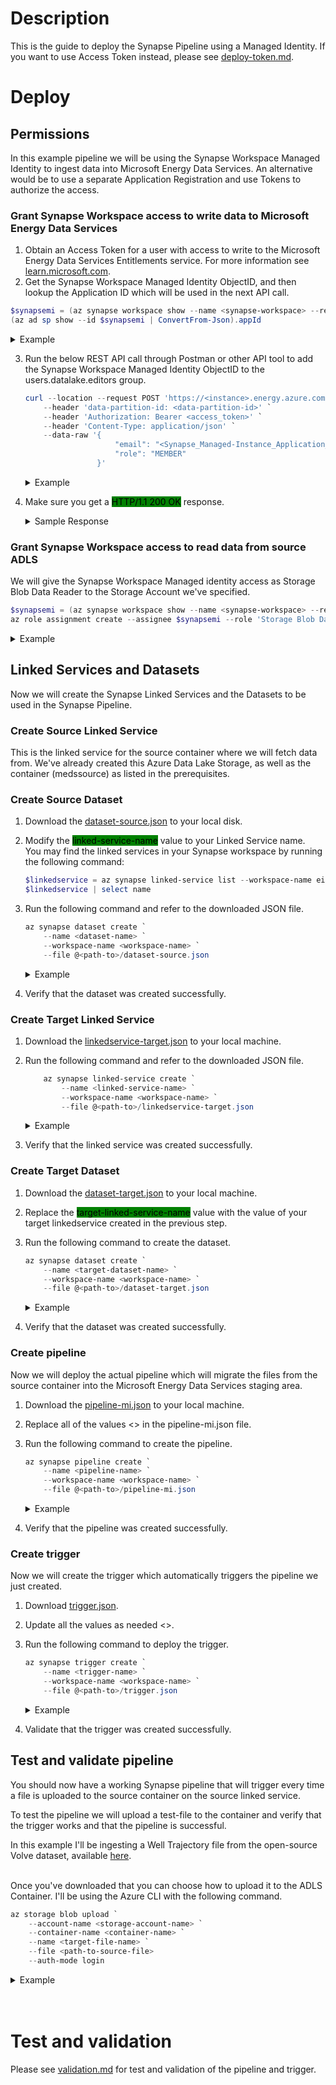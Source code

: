 # Description
This is the guide to deploy the Synapse Pipeline using a Managed Identity. If you want to use Access Token instead, please see [deploy-token.md](deploy-token.md).

# Deploy
## Permissions
In this example pipeline we will be using the Synapse Workspace Managed Identity to ingest data into Microsoft Energy Data Services. An alternative would be to use a separate Application Registration and use Tokens to authorize the access.

### Grant Synapse Workspace access to write data to Microsoft Energy Data Services
1. Obtain an Access Token for a user with access to write to the Microsoft Energy Data Services Entitlements service. For more information see [learn.microsoft.com](https://learn.microsoft.com/en-us/azure/energy-data-services/how-to-manage-users).
2. Get the Synapse Workspace Managed Identity ObjectID, and then lookup the Application ID which will be used in the next API call.

```Powershell
$synapsemi = (az synapse workspace show --name <synapse-workspace> --resource-group <resource-group> | ConvertFrom-Json).identity.principalId
(az ad sp show --id $synapsemi | ConvertFrom-Json).appId
```

<details>
<summary>Example</summary>
```Powershell
$synapsemi = (az synapse workspace show --name eirikmedssynapse --resource-group medssynapse-rg | ConvertFrom-Json).identity.principalId
(az ad sp show --id $synapsemi | ConvertFrom-Json).appId
```
</details>

3. Run the below REST API call through Postman or other API tool to add the Synapse Workspace Managed Identity ObjectID to the users.datalake.editors group.
    ```Powershell
    curl --location --request POST 'https://<instance>.energy.azure.com/api/entitlements/v2/groups/users.datalake.editors@<data-partition-id>.dataservices.energy/members' `
        --header 'data-partition-id: <data-partition-id>' `
        --header 'Authorization: Bearer <access_token>' `
        --header 'Content-Type: application/json' `
        --data-raw '{
                        "email": "<Synapse_Managed-Instance_Application_ID>",
                        "role": "MEMBER"
                    }'
    ```
    <details>
    <summary>Example</summary>

    ```Powershell
    curl --location --request POST 'https://eirikmeds.energy.azure.com/api/entitlements/v2/groups/users.datalake.editors@eirikmeds-opendes.dataservices.energy/members' \
        --header 'data-partition-id: eirikmeds-opendes' \
        --header 'Authorization: Bearer eyJ0eXAiOiJKV1QiLCJhbGciOiJSUzI1Ni...' \
        --header 'Content-Type: application/json' \
        --data-raw '{
                        "email": "aaaaaaaa-bbbb-cccc-dddd-eeeeeeeeeeee",
                        "role": "MEMBER"
                    }'
    ```
    </details>

4. Make sure you get a <mark style="background-color:green">HTTP/1.1 200 OK</mark> response.
    <details>
    <summary>Sample Response</summary>

    ```JSON
    HTTP/1.1 200 OK
    Date: Wed, 23 Nov 2022 12:11:41 GMT
    Content-Type: application/json
    Transfer-Encoding: chunked
    Connection: close
    set-cookie: JSESSIONID=; Path=/api/entitlements/v2; Secure; HttpOnly
    x-frame-options: DENY
    strict-transport-security: max-age=31536000; includeSubDomains
    cache-control: no-cache, no-store, must-revalidate
    access-control-allow-origin: *
    access-control-allow-credentials: true
    access-control-allow-methods: GET, POST, PUT, DELETE, OPTIONS, HEAD, PATCH
    x-content-type-options: nosniff
    content-security-policy: default-src 'self'
    expires: 0
    x-xss-protection: 1; mode=block
    access-control-max-age: 3600
    access-control-allow-headers: access-control-allow-origin, origin, content-type, accept, authorization, data-partition-id, correlation-id, appkey
    x-envoy-upstream-service-time: 262
    server: istio-envoy

    {
    "email": "aaaaaaaa-bbbb-cccc-dddd-eeeeeeeeeeee",
    "role": "MEMBER"
    }
    ```
    </details>

### Grant Synapse Workspace access to read data from source ADLS

We will give the Synapse Workspace Managed identity access as Storage Blob Data Reader to the Storage Account we've specified. 
```Powershell
$synapsemi = (az synapse workspace show --name <synapse-workspace> --resource-group <resource-group> | ConvertFrom-Json).identity.principalId
az role assignment create --assignee $synapsemi --role 'Storage Blob Data Reader' --scope /subscriptions/<subscription-id>/resourceGroups/<resource-group>/providers/Microsoft.Storage/storageAccounts/<storage-account>
```

<details>
<summary>Example</summary>

```Powershell
$synapsemi = (az synapse workspace show --name eirikmedssynapse --resource-group medssynapse-rg | ConvertFrom-Json).identity.principalId
az role assignment create --assignee $synapsemi --role 'Storage Blob Data Reader' --scope /subscriptions/aaaaaaaa-bbbb-cccc-dddd-eeeeeeeeeeee/resourceGroups/rg-test-synapse/providers/Microsoft.Storage/storageAccounts/eirikmedsadls
```
</details>

## Linked Services and Datasets
Now we will create the Synapse Linked Services and the Datasets to be used in the Synapse Pipeline.

### Create Source Linked Service
This is the linked service for the source container where we will fetch data from.
We've already created this Azure Data Lake Storage, as well as the container (medssource) as listed in the prerequisites.

### Create Source Dataset
1. Download the [dataset-source.json](src/dataset-source.json) to your local disk.
2. Modify the <mark style="background-color:green">linked-service-name</mark> value to your Linked Service name.  
You may find the linked services in your Synapse workspace by running the following command:
    ```Powershell
    $linkedservice = az synapse linked-service list --workspace-name eirikmedssynapse | ConvertFrom-Json
    $linkedservice | select name
    ```
3. Run the following command and refer to the downloaded JSON file.
    ```Powershell
    az synapse dataset create `
        --name <dataset-name> `
        --workspace-name <workspace-name> `
        --file @<path-to>/dataset-source.json
    ```

    <details>
    <summary>Example</summary>

    ```Powershell
    az synapse dataset create `
        --name dataset_source_meds `
        --workspace-name eirikmedssynapse `
        --file @C:/Temp/dataset-source.json
    ```
    </details>

4. Verify that the dataset was created successfully.

### Create Target Linked Service
1. Download the [linkedservice-target.json](src/linkedservice-target.json) to your local machine.
2. Run the following command and refer to the downloaded JSON file.
    ```Powershell
        az synapse linked-service create `
            --name <linked-service-name> `
            --workspace-name <workspace-name> `
            --file @<path-to>/linkedservice-target.json
    ```
    <details>
    <summary>Example</summary>

    ```Powershell
    az synapse linked-service create `
        --name meds-staging-area `
        --workspace-name eirikmedssynapse `
        --file @C:/Temp/linkedservice-target.json
    ```
    </details>
3. Verify that the linked service was created successfully.

### Create Target Dataset
1. Download the [dataset-target.json](src/dataset-target.json) to your local machine.
2. Replace the <mark style="background-color:green">target-linked-service-name</mark> value with the value of your target linkedservice created in the previous step.
3. Run the following command to create the dataset.
    ```Powershell
    az synapse dataset create `
        --name <target-dataset-name> `
        --workspace-name <workspace-name> `
        --file @<path-to>/dataset-target.json
    ```
    <details>
    <summary>Example</summary>

    ```Powershell
    az synapse dataset create `
        --name dataset_target_meds `
        --workspace-name eirikmedssynapse `
        --file @C:/Temp/dataset-target.json
    ```
    </details>
4. Verify that the dataset was created successfully.

### Create pipeline
Now we will deploy the actual pipeline which will migrate the files from the source container into the Microsoft Energy Data Services staging area.

1. Download the [pipeline-mi.json](src/pipeline-mi.json) to your local machine.
2. Replace all of the values <> in the pipeline-mi.json file.
3. Run the following command to create the pipeline.
    ```Powershell
    az synapse pipeline create `
        --name <pipeline-name> `
        --workspace-name <workspace-name> `
        --file @<path-to>/pipeline-mi.json
    ```

    <details>
    <summary>Example</summary>

    ```Powershell
    az synapse pipeline create `
        --name meds-adls-pipeline-mi `
        --workspace-name eirikmedssynapse `
        --file @C:/Temp/pipeline-mi.json
    ```
    </details>
4. Verify that the pipeline was created successfully.

### Create trigger
Now we will create the trigger which automatically triggers the pipeline we just created.

1. Download [trigger.json](src/trigger.json).
2. Update all the values as needed <>. 
3. Run the following command to deploy the trigger.
    ```Powershell
    az synapse trigger create `
        --name <trigger-name> `
        --workspace-name <workspace-name> `
        --file @<path-to>/trigger.json
    ```

    <details>
    <summary>Example</summary>

    ```Powershell
    az synapse trigger create `
        --name adls-source-trigger `
        --workspace-name eirikmedssynapse `
        --file @C:/Temp/trigger.json
    ```
    </details>
4. Validate that the trigger was created successfully.

## Test and validate pipeline
You should now have a working Synapse pipeline that will trigger every time a file is uploaded to the source container on the source linked service.

To test the pipeline we will upload a test-file to the container and verify that the trigger works and that the pipeline is successful. 

In this example I'll be ingesting a Well Trajectory file from the open-source Volve dataset, available [here](https://community.opengroup.org/osdu/platform/data-flow/data-loading/open-test-data/-/tree/master/rc--3.0.0/1-data/3-provided/Volve/work-products/trajectories).
<br /><br />

Once you've downloaded that you can choose how to upload it to the ADLS Container. I'll be using the Azure CLI with the following command.

```Powershell
az storage blob upload `
    --account-name <storage-account-name> `
    --container-name <container-name> `
    --name <target-file-name> `
    --file <path-to-source-file>
    --auth-mode login
```

<details>
<summary>Example</summary>

```Powershell
az storage blob upload `
    --account-name eirikmedsadls `
    --container-name medssource `
    --file C:\Temp\Volve\volve\trajectories\NPD-3145.csv
    --auth-mode login
```
</details><br /><br />

# Test and validation
Please see [validation.md](validation.md) for test and validation of the pipeline and trigger.
